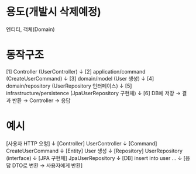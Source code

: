 # 용도(개발시 삭제예정)

엔티티, 객체(Domain)

# 동작구조


[1] Controller (UserController)
      ↓
[2] application/command (CreateUserCommand)
      ↓
[3] domain/model (User 생성)
      ↓
[4] domain/repository (UserRepository 인터페이스)
      ↓
[5] infrastructure/persistence (JpaUserRepository 구현체)
      ↓
[6] DB에 저장 → 결과 반환 → Controller → 응답


# 예시

[사용자 HTTP 요청]
    ↓
[Controller] UserController
    ↓
[Command] CreateUserCommand
    ↓
[Entity] User 생성
    ↓
[Repository] UserRepository (interface)
    ↓
[JPA 구현체] JpaUserRepository
    ↓
[DB] insert into user ...
    ↓
[응답 DTO로 변환 → 사용자에게 반환]